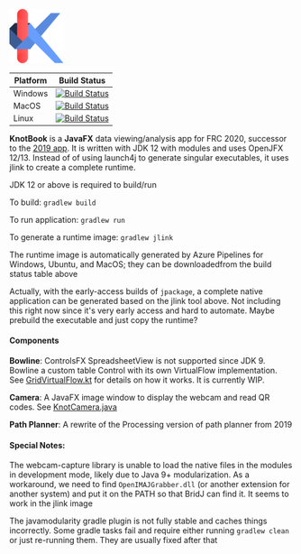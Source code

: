![KnotBook Icon](tools/assets/knot-small.png)

|Platform|Build Status|
|----|----|
|Windows|[![Build Status](https://dev.azure.com/yuliu2016/knotbook/_apis/build/status/yuliu2016.knotbook?branchName=master&jobName=Windows)](https://dev.azure.com/yuliu2016/knotbook/_build/latest?definitionId=1&branchName=master)|
|MacOS|[![Build Status](https://dev.azure.com/yuliu2016/knotbook/_apis/build/status/yuliu2016.knotbook?branchName=master&jobName=MacOS)](https://dev.azure.com/yuliu2016/knotbook/_build/latest?definitionId=1&branchName=master)|
|Linux|[![Build Status](https://dev.azure.com/yuliu2016/knotbook/_apis/build/status/yuliu2016.knotbook?branchName=master&jobName=Linux)](https://dev.azure.com/yuliu2016/knotbook/_build/latest?definitionId=1&branchName=master)|

**KnotBook** is a **JavaFX** data viewing/analysis app for FRC 2020, successor
to the [2019 app](https://github.com/Team865/Restructured-Tables).
It is written with JDK 12 with modules and uses OpenJFX 12/13. Instead of of using
launch4j to generate singular executables, it uses jlink to create a complete runtime.

JDK 12 or above is required to build/run

To build: `gradlew build`

To run application: `gradlew run`

To generate a runtime image: `gradlew jlink`

The runtime image is automatically generated by Azure Pipelines for Windows, Ubuntu,
and MacOS; they can be downloadedfrom the build status table above

Actually, with the early-access builds of `jpackage`, a complete native application
can be generated based on the jlink tool above. Not including this right now since 
it's very early access and hard to automate.
Maybe prebuild the executable and just copy the runtime?

#### Components

**Bowline**: 
ControlsFX SpreadsheetView is not supported since JDK 9.
Bowline a custom table Control with its own
VirtualFlow implementation. 
See [GridVirtualFlow.kt](modules/kb.core.bowline/src/main/kotlin/kb/core/bowline/GridVirtualFlow.kt)
for details on how it works.
It is currently WIP.

**Camera**:
A JavaFX image window to display the webcam and read QR codes. See
[KnotCamera.java](modules/kb.core.camera.fx/src/main/java/kb/core/camera/fx/KnotCamera.java)

**Path Planner**:
A rewrite of the Processing version of path planner from 2019

#### Special Notes: 
The webcam-capture library is unable to load the native files in the modules in development mode,
likely due to Java 9+ modularization. As a workaround, we need to find `OpenIMAJGrabber.dll`
(or another extension for another system) and put it on the PATH so that BridJ can find it.
It seems to work in the jlink image

The javamodularity gradle plugin is not fully stable and caches things incorrectly.
Some gradle tasks fail and require either running `gradlew clean` or just re-running them. 
They are usually fixed after that